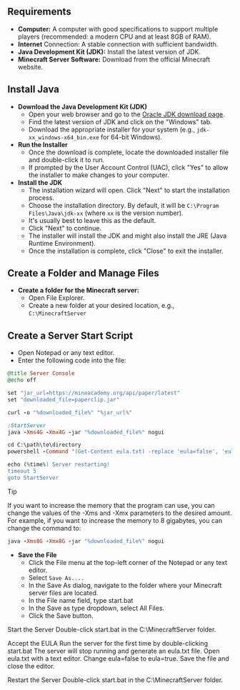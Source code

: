 ## Requirements
- **Computer:** A computer with good specifications to support multiple players (recommended: a modern CPU and at least 8GB of RAM).
- **Internet** Connection: A stable connection with sufficient bandwidth.
- **Java Development Kit (JDK):** Install the latest version of JDK.
- **Minecraft Server Software:** Download from the official Minecraft website.

## Install Java
- **Download the Java Development Kit (JDK)**
  - Open your web browser and go to the [Oracle JDK download page](https://www.oracle.com/java/technologies/downloads/?er=221886#java22).
  - Find the latest version of JDK and click on the "Windows" tab.
  - Download the appropriate installer for your system (e.g., `jdk-xx_windows-x64_bin.exe` for 64-bit Windows).
- **Run the Installer**
  - Once the download is complete, locate the downloaded installer file and double-click it to run.
  - If prompted by the User Account Control (UAC), click "Yes" to allow the installer to make changes to your computer.
- **Install the JDK**
  - The installation wizard will open. Click "Next" to start the installation process.
  - Choose the installation directory. By default, it will be `C:\Program Files\Java\jdk-xx` (where `xx` is the version number).
  - It's usually best to leave this as the default.
  - Click "Next" to continue.
  - The installer will install the JDK and might also install the JRE (Java Runtime Environment).
  - Once the installation is complete, click "Close" to exit the installer.

## Create a Folder and Manage Files
- **Create a folder for the Minecraft server:**
  - Open File Explorer.
  - Create a new folder at your desired location, e.g., `C:\MinecraftServer`

## Create a Server Start Script
- Open Notepad or any text editor.
- Enter the following code into the file:
```ruby
@title Server Console
@echo off

set "jar_url=https://mineacademy.org/api/paper/latest"
set "downloaded_file=paperclip.jar"

curl -o "%downloaded_file%" "%jar_url%"

:StartServer
java -Xms4G -Xmx4G -jar "%downloaded_file%" nogui

cd C:\path\to\directory
powershell -Command "(Get-Content eula.txt) -replace 'eula=false', 'eula=true' | Set-Content eula.txt"

echo (%time%) Server restarting!
timeout 5
goto StartServer
```
> [!TIP]
> If you want to increase the memory that the program can use, you can change the values of the -Xms and -Xmx parameters to the desired amount. For example, if you want to increase the memory to 8 gigabytes, you can change the command to:
>```ruby
> java -Xms8G -Xmx8G -jar "%downloaded_file%" nogui
> ```

- **Save the File**
  - Click the File menu at the top-left corner of the Notepad or any text editor.
  - Select `Save As....`
  - In the Save As dialog, navigate to the folder where your Minecraft server files are located.
  - In the File name field, type start.bat
  - In the Save as type dropdown, select All Files.
  - Click the Save button.

Start the Server
Double-click start.bat in the C:\MinecraftServer folder.

Accept the EULA
Run the server for the first time by double-clicking start.bat
The server will stop running and generate an eula.txt file.
Open eula.txt with a text editor.
Change eula=false to eula=true.
Save the file and close the editor.

Restart the Server
Double-click start.bat in the C:\MinecraftServer folder.

